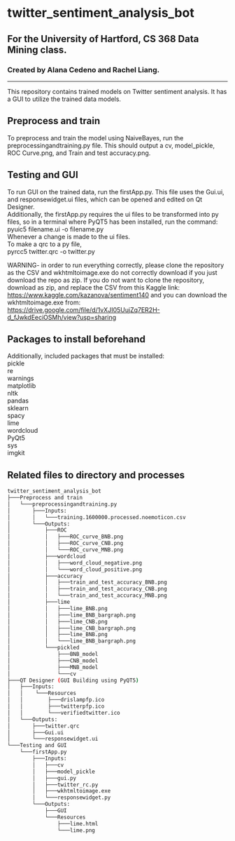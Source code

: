# twitter_sentiment_analysis_bot
## For the University of Hartford, CS 368 Data Mining class.  
### Created by Alana Cedeno and Rachel Liang.
-----------------------------------------
This repository contains trained models on Twitter sentiment analysis.
It has a GUI to utilize the trained data models.  

## Preprocess and train
To preprocess and train the model using NaiveBayes, run the preprocessingandtraining.py file.
This should output a cv, model_pickle, ROC Curve.png, and Train and test accuracy.png.  

## Testing and GUI
To run GUI on the trained data, run the firstApp.py. This file uses the Gui.ui, and responsewidget.ui files, which can be opened and edited on Qt Designer.  
Additionally, the firstApp.py requires the ui files to be transformed into py files, so in a terminal where PyQT5 has been installed, run the command:  
pyuic5 filename.ui -o filename.py  
Whenever a change is made to the ui files.  
To make a qrc to a py file,  
pyrcc5 twitter.qrc -o twitter.py  

WARNING- in order to run everything correctly, please clone the repository as the CSV and wkhtmltoimage.exe do not correctly download if you just download the repo as zip. If you do not want to clone the repository, download as zip, and replace the CSV from this Kaggle link: https://www.kaggle.com/kazanova/sentiment140 and you can download the wkhtmltoimage.exe from: https://drive.google.com/file/d/1vXJI05UujZq7ER2H-d_fJwkdEeciOSMh/view?usp=sharing

## Packages to install beforehand
Additionally, included packages that must be installed:  
    pickle  
    re  
    warnings  
    matplotlib  
    nltk  
    pandas  
    sklearn  
    spacy  
    lime  
    wordcloud  
    PyQt5  
    sys  
    imgkit  

## Related files to directory and processes
```bash
twitter_sentiment_analysis_bot
├───Preprocess and train
│   └───preprocessingandtraining.py
│       ├───Inputs:
│       │   └───training.1600000.processed.noemoticon.csv
│       └───Outputs:
│           ├───ROC
│           │   ├───ROC_curve_BNB.png
│           │   ├───ROC_curve_CNB.png
│           │   └───ROC_curve_MNB.png
│           ├───wordcloud
│           │   ├───word_cloud_negative.png
│           │   └───word_cloud_positive.png
│           ├───accuracy
│           │   ├───train_and_test_accuracy_BNB.png
│           │   ├───train_and_test_accuracy_CNB.png
│           │   └───train_and_test_accuracy_MNB.png
│           ├───lime
│           │   ├───lime_BNB.png
│           │   ├───lime_BNB_bargraph.png
│           │   ├───lime_CNB.png
│           │   ├───lime_CNB_bargraph.png
│           │   ├───lime_BNB.png
│           │   └───lime_BNB_bargraph.png
│           └───pickled
│               ├───BNB_model
│               ├───CNB_model
│               ├───MNB_model
│               └───cv
├───QT Designer (GUI Building using PyQT5)
│   ├───Inputs:
│   │    └───Resources
│   │        ├───drislampfp.ico
│   │        ├───twitterpfp.ico
│   │        └───verifiedtwitter.ico
│   └───Outputs:
│       ├───twitter.qrc
│       ├───Gui.ui
│       └───responsewidget.ui
└───Testing and GUI
    └───firstApp.py
        ├───Inputs:
        │   ├───cv
        │   ├───model_pickle
        │   ├───gui.py
        │   ├───twitter_rc.py
        │   ├───wkhtmltoimage.exe        
        │   └───responsewidget.py
        └───Outputs:
            ├───GUI
            └───Resources
                ├───lime.html
                └───lime.png
```
